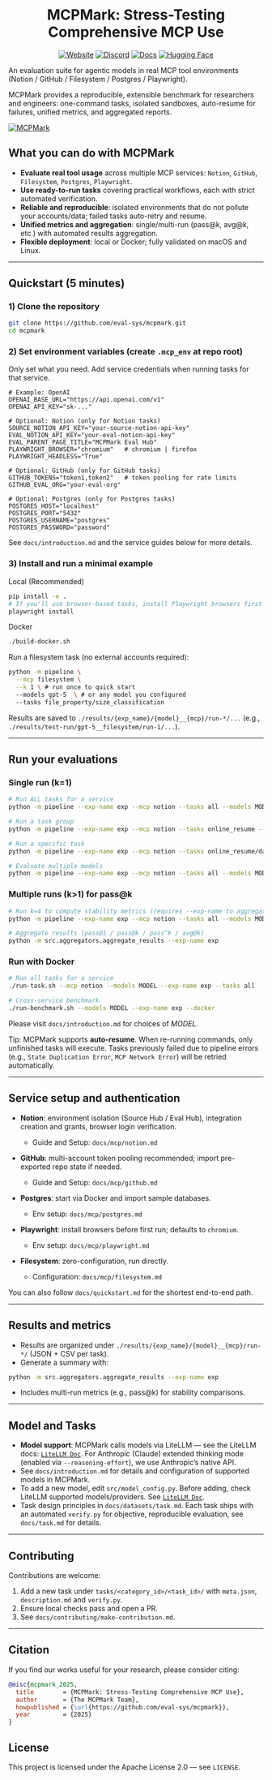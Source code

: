 <div align="center">

# MCPMark: Stress-Testing Comprehensive MCP Use

[![Website](https://img.shields.io/badge/Website-mcpmark.ai-4285F4?style=for-the-badge&logo=google-chrome&logoColor=white)](https://mcpmark.ai)
[![Discord](https://img.shields.io/badge/Join_our_discord-5865F2?style=for-the-badge&logo=discord&logoColor=white)](https://discord.gg/HrKkJAxDnA)
[![Docs](https://img.shields.io/badge/Docs-000000?style=for-the-badge&logo=mdbook&color=105864)](https://mcpmark.ai/docs)
[![Hugging Face](https://img.shields.io/badge/Trajectory_Logs-FFD21E?style=for-the-badge&logo=huggingface&logoColor=black)](https://huggingface.co/datasets/Jakumetsu/mcpmark-trajectory-log)

</div>

An evaluation suite for agentic models in real MCP tool environments (Notion / GitHub / Filesystem / Postgres / Playwright).

MCPMark provides a reproducible, extensible benchmark for researchers and engineers: one-command tasks, isolated sandboxes, auto-resume for failures, unified metrics, and aggregated reports.

[![MCPMark](https://github.com/user-attachments/assets/dfc06a41-e387-45e3-bc98-db7097ffa3dc)](https://mcpmark.ai)

## What you can do with MCPMark

- **Evaluate real tool usage** across multiple MCP services: `Notion`, `GitHub`, `Filesystem`, `Postgres`, `Playwright`.
- **Use ready-to-run tasks** covering practical workflows, each with strict automated verification.
- **Reliable and reproducible**: isolated environments that do not pollute your accounts/data; failed tasks auto-retry and resume.
- **Unified metrics and aggregation**: single/multi-run (pass@k, avg@k, etc.) with automated results aggregation.
- **Flexible deployment**: local or Docker; fully validated on macOS and Linux.

---

## Quickstart (5 minutes)

### 1) Clone the repository
```bash
git clone https://github.com/eval-sys/mcpmark.git
cd mcpmark
```

### 2) Set environment variables (create `.mcp_env` at repo root)
Only set what you need. Add service credentials when running tasks for that service.

```env
# Example: OpenAI
OPENAI_BASE_URL="https://api.openai.com/v1"
OPENAI_API_KEY="sk-..."

# Optional: Notion (only for Notion tasks)
SOURCE_NOTION_API_KEY="your-source-notion-api-key"
EVAL_NOTION_API_KEY="your-eval-notion-api-key"
EVAL_PARENT_PAGE_TITLE="MCPMark Eval Hub"
PLAYWRIGHT_BROWSER="chromium"   # chromium | firefox
PLAYWRIGHT_HEADLESS="True"

# Optional: GitHub (only for GitHub tasks)
GITHUB_TOKENS="token1,token2"   # token pooling for rate limits
GITHUB_EVAL_ORG="your-eval-org"

# Optional: Postgres (only for Postgres tasks)
POSTGRES_HOST="localhost"
POSTGRES_PORT="5432"
POSTGRES_USERNAME="postgres"
POSTGRES_PASSWORD="password"
```

See `docs/introduction.md` and the service guides below for more details.

### 3) Install and run a minimal example

Local (Recommended)
```bash
pip install -e .
# If you'll use browser-based tasks, install Playwright browsers first
playwright install
```

Docker
```bash
./build-docker.sh
```

Run a filesystem task (no external accounts required):
```bash
python -m pipeline \
  --mcp filesystem \
  --k 1 \ # run once to quick start
  --models gpt-5  \ # or any model you configured
  --tasks file_property/size_classification
```

Results are saved to `./results/{exp_name}/{model}__{mcp}/run-*/...` (e.g., `./results/test-run/gpt-5__filesystem/run-1/...`).

---

## Run your evaluations

### Single run (k=1)
```bash
# Run ALL tasks for a service
python -m pipeline --exp-name exp --mcp notion --tasks all --models MODEL --k 1

# Run a task group
python -m pipeline --exp-name exp --mcp notion --tasks online_resume --models MODEL --k 1

# Run a specific task
python -m pipeline --exp-name exp --mcp notion --tasks online_resume/daily_itinerary_overview --models MODEL --k 1

# Evaluate multiple models
python -m pipeline --exp-name exp --mcp notion --tasks all --models MODEL1,MODEL2,MODEL3 --k 1
```

### Multiple runs (k>1) for pass@k
```bash
# Run k=4 to compute stability metrics (requires --exp-name to aggregate final results)
python -m pipeline --exp-name exp --mcp notion --tasks all --models MODEL

# Aggregate results (pass@1 / pass@k / pass^k / avg@k)
python -m src.aggregators.aggregate_results --exp-name exp
```

### Run with Docker
```bash
# Run all tasks for a service
./run-task.sh --mcp notion --models MODEL --exp-name exp --tasks all

# Cross-service benchmark
./run-benchmark.sh --models MODEL --exp-name exp --docker
```

Please visit `docs/introduction.md` for choices of *MODEL*.

Tip: MCPMark supports **auto-resume**. When re-running commands, only unfinished tasks will execute. Tasks previously failed due to pipeline errors (e.g., `State Duplication Error`, `MCP Network Error`) will be retried automatically.

---

## Service setup and authentication

- **Notion**: environment isolation (Source Hub / Eval Hub), integration creation and grants, browser login verification.
  - Guide and Setup: `docs/mcp/notion.md`

- **GitHub**: multi-account token pooling recommended; import pre-exported repo state if needed.
  - Guide and Setup: `docs/mcp/github.md`

- **Postgres**: start via Docker and import sample databases.
  - Env setup: `docs/mcp/postgres.md`

- **Playwright**: install browsers before first run; defaults to `chromium`.
  - Env setup: `docs/mcp/playwright.md`

- **Filesystem**: zero-configuration, run directly.
  - Configuration: `docs/mcp/filesystem.md`

You can also follow `docs/quickstart.md` for the shortest end-to-end path.

---

## Results and metrics

- Results are organized under `./results/{exp_name}/{model}__{mcp}/run-*/` (JSON + CSV per task).
- Generate a summary with:
```bash
python -m src.aggregators.aggregate_results --exp-name exp
```
- Includes multi-run metrics (e.g., pass@k) for stability comparisons.

---

## Model and Tasks
- **Model support**: MCPMark calls models via LiteLLM — see the LiteLLM docs: [`LiteLLM Doc`](https://docs.litellm.ai/docs/). For Anthropic (Claude) extended thinking mode (enabled via `--reasoning-effort`), we use Anthropic’s native API.
- See `docs/introduction.md` for details and configuration of supported models in MCPMark.
- To add a new model, edit `src/model_config.py`. Before adding, check LiteLLM supported models/providers. See [`LiteLLM Doc`](https://docs.litellm.ai/docs/).
- Task design principles in `docs/datasets/task.md`. Each task ships with an automated `verify.py` for objective, reproducible evaluation, see `docs/task.md` for details.

---

## Contributing

Contributions are welcome:
1. Add a new task under `tasks/<category_id>/<task_id>/` with `meta.json`, `description.md` and `verify.py`.
2. Ensure local checks pass and open a PR.
3. See `docs/contributing/make-contribution.md`.

---

## Citation

If you find our works useful for your research, please consider citing:

```bibtex
@misc{mcpmark_2025,
  title        = {MCPMark: Stress-Testing Comprehensive MCP Use},
  author       = {The MCPMark Team},
  howpublished = {\url{https://github.com/eval-sys/mcpmark}},
  year         = {2025}
}
```

## License

This project is licensed under the Apache License 2.0 — see `LICENSE`.
